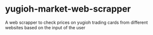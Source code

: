 # yugioh-market-web-scrapper
A web scrapper to check prices on yugioh trading cards from different websites based on the input of the user
